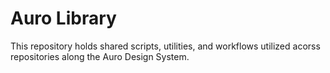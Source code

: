 # Auro Library

This repository holds shared scripts, utilities, and workflows utilized acorss repositories along the Auro Design System. 

